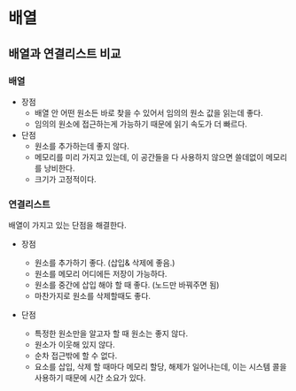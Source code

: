 # 배열


## 배열과 연결리스트 비교

### 배열 
- 장점 
  - 배열 안 어떤 원소든 바로 찾을 수 있어서 임의의 원소 값을 읽는데 좋다.
  - 임의의 원소에 접근하는게 가능하기 때문에 읽기 속도가 더 빠르다.
- 단점
  - 원소를 추가하는데 좋지 않다.
  - 메모리를 미리 가지고 있는데, 이 공간들을 다 사용하지 않으면 쓸데없이 메모리를 낭비한다.
  - 크기가 고정적이다.
  

### 연결리스트

배열이 가지고 있는 단점을 해결한다.
- 장점 
  - 원소를 추가하기 좋다. (삽입& 삭제에 좋음.)
  - 원소를 메모리 어디에든 저장이 가능하다.
  - 원소를 중간에 삽입 해야 할 때 좋다. (노드만 바꿔주면 됨)
  - 마찬가지로 원소를 삭제할때도 좋다.

- 단점 
  -  특정한 원소만을 알고자 할 때 원소는 좋지 않다.
  - 원소가 이웃해 있지 않다.
  - 순차 접근밖에 할 수 없다.
  - 요소를 삽입, 삭제 할 때마다 메모리 할당, 해제가 일어나는데, 이는 시스템 콜을 사용하기 때문에 시간 소요가 있다.
